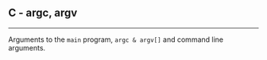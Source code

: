 ## C - argc, argv
---
Arguments to the ```main``` program, ```argc & argv[]``` and command line arguments.

